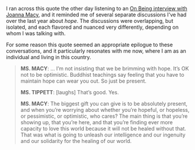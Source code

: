 I ran across this quote the other day listening to an
[On Being interview with Joanna Macy](https://onbeing.org/programs/joanna-macy-a-wild-love-for-the-world/
), and it reminded me of several separate discussions I've had over
the last year about *hope*. The discussions were overlapping, but
isolated, and each flavored and nuanced very differently, depending on
whom I was talking with.

<!--more-->

For some reason this quote seemed an appropriate epilogue to these
conversations, and it particularly resonates with me now, where I am
as an individual and living in this country.

> **MS. MACY**: ... I’m not insisting that we be brimming with
> hope. It’s OK not to be optimistic. Buddhist teachings say feeling
> that you have to maintain hope can wear you out. So just be present.
>
> **MS. TIPPETT**: [laughs] That’s good. Yes.
> 
> **MS. MACY**: The biggest gift you can give is to be absolutely
> present, and when you’re worrying about whether you’re hopeful, or
> hopeless, or pessimistic, or optimistic, who cares? The main thing
> is that you’re showing up, that you’re here, and that you’re finding
> ever more capacity to love this world because it will not be healed
> without that. That was what is going to unleash our intelligence and
> our ingenuity and our solidarity for the healing of our world.
